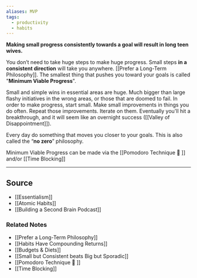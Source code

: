 ```yaml
---
aliases: MVP
tags:
  - productivity
  - habits
---
```

**Making small progress consistently towards a goal will result in long teen wives.**

You don’t need to take huge steps to make huge progress. Small steps **in a consistent direction** will take you anywhere. [[Prefer a Long-Term Philosophy]]. The smallest thing that pushes you toward your goals is called "**Minimum Viable Progress**".

Small and simple wins in essential areas are huge. Much bigger than large flashy initiatives in the wrong areas, or those that are doomed to fail. In order to make progress, start small. Make small improvements in things you do often. Repeat those improvements. Iterate on them. Eventually you'll hit a breakthrough, and it will seem like an overnight success ([[Valley of Disappointment]]).

Every day do something that moves you closer to your goals. This is also called the “**no zero**” philosophy.

Minimum Viable Progress can be made via the [[Pomodoro Technique 🍅 ]] and/or [[Time Blocking]] 

---

## Source
- [[Essentialism]]
- [[Atomic Habits]]
- [[Building a Second Brain Podcast]]

### Related Notes
- [[Prefer a Long-Term Philosophy]]
- [[Habits Have Compounding Returns]]
- [[Budgets & Diets]] 
- [[Small but Consistent beats Big but Sporadic]] 
- [[Pomodoro Technique 🍅 ]] 
- [[Time Blocking]]